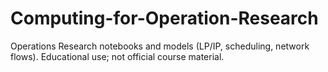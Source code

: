 # Computing-for-Operation-Research
Operations Research notebooks and models (LP/IP, scheduling, network flows). Educational use; not official course material.
